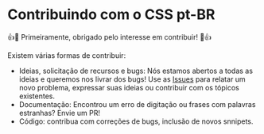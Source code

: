 # Contribuindo com o CSS pt-BR

:+1::tada: Primeiramente, obrigado pelo interesse em contribuir! :tada::+1:

Existem várias formas de contribuir:

* Ideias, solicitação de recursos e bugs: Nós estamos abertos a todas as ideias e queremos nos livrar dos bugs! Use as [Issues](https://github.com/rodolfoghi/css-ptbr/issues) para relatar um novo problema, expressar suas ideias ou contribuir com os tópicos existentes.
* Documentação: Encontrou um erro de digitação ou frases com palavras estranhas? Envie um PR!
* Código: contribua com correções de bugs, inclusão de novos snnipets.